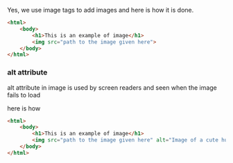 Yes, we use image tags to add images and here is how it is done.

```html 
<html>
	<body>
		<h1>This is an example of image</h1>
		<img src="path to the image given here">
	</body>
</html>
```


### alt attribute 

alt attribute in image is used by screen readers and seen when the image fails to load 

here is how 
```html 
<html>
	<body>
		<h1>This is an example of image</h1>
		<img src="path to the image given here" alt="Image of a cute human">
	</body>
</html>
```

